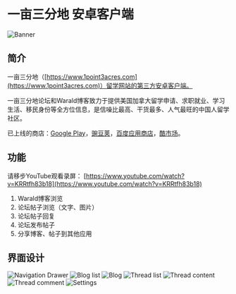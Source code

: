 # 一亩三分地 安卓客户端

![Banner](https://bqe1bw.bn1302.livefilestore.com/y3mix51CZ1GEja9arB1ymRH0YiS7hgakf7aqtkkkf4dvJ1iRMMJR1ASE5pBczX2XyXMWqsjHtWCKsYy4XljNcIelZ3-0xxIAtXVX2VD5mKhuowB9YR-YoMgUnS1ak1GXWZwNAGOwivbN1KrKc8SRp5T0JCoxahz8tG6j2HXVGRX1l4?width=1024&height=500&cropmode=none)

## 简介
一亩三分地（[https://www.1point3acres.com](https://www.1point3acres.com)）留学网站的第三方安卓客户端。

一亩三分地论坛和Warald博客致力于提供美国加拿大留学申请、求职就业、学习生活、移民身份等全方位信息，是信噪比最高、干货最多、人气最旺的中国人留学社区。

已上线的商店：[Google Play](https://play.google.com/store/apps/details?id=naco_siren.github.a1point3acres)，[豌豆荚](http://www.wandoujia.com/apps/naco_siren.github.a1point3acres)，[百度应用商店](http://shouji.baidu.com/software/10756291.html)，[酷市场](http://www.coolapk.com/apk/naco_siren.github.a1point3acres)。

## 功能
请移步YouTube观看录屏：
[https://www.youtube.com/watch?v=KRRtfh83b18](https://www.youtube.com/watch?v=KRRtfh83b18)

1. Warald博客浏览
2. 论坛帖子浏览（文字、图片）
3. 论坛帖子回复
4. 论坛发布帖子
5. 分享博客、帖子到其他应用


## 界面设计
![Navigation Drawer](https://sx6lpw.bn1302.livefilestore.com/y3m-3SgeC2Qo6earWOn74iSBRMcZfbrGvxjfGHBrfb1v8VUfbXnI6TJ2y-Nt8wfY4hSlU5Oe_-tFON5c09KZQRdZjW8AK2z1GkU6kTW8HhHYlUIlLsdduQs0cXnOUAyDYZJm05Jlcq0tgGhdsnidKXaOwmFS43q6q88XriNSwCP9k8?width=960&height=1570&cropmode=none)
![Blog list](https://bqeybw.bn1302.livefilestore.com/y3mZd3IEkHN0SOH_zCxGZjUyMe_iTnAa-tnmzNAYwvajfHvFBX9YefltHP4hyFpn-oG1ZaKzozbqqh5OSJVXKDgcfnUrS4ICPH3ify3PRFaqv-Ukdf3acejO-cWSX4116DWJ8rcxPMJQbzauRUWCnlKGkRsb78pKyVGqXwPNO3CLeE?width=960&height=1570&cropmode=none)
![Blog](https://ohtzqg.bn1302.livefilestore.com/y3mPWVQvyJxdlnR5xfqmisxDW3GA-mk2u6z8W3ajOpvkv7FqjZCoffdR-UV3xxBcztrKn600qbw-Fpv5vj5bPS4jAjwuk9wbTH9e-R-uAdGHx2LRsYBl5H2Xllcitd-hvTj9dxwZX2UsFNba-ubmNQ_BBgJaMA8_7OkYZvRZHzXgWI?width=960&height=1570&cropmode=none)
![Thread list](https://qjdgeg.bn1302.livefilestore.com/y3mU1M6kbpigHdHvYomDHXla2ROKtkDVIRLJQ4B9DmUI3IE2J81v2VbVlbTCByPxyAiD5yprKzLjl4Iia_Wloxc1mVUj2ecwJdxtGHtBZaJxRb3NzvyUSDbTDj0tVUGXA7ruviKKuTVZTQZuGf5UFZNlSf06VhfxUE9H9uGJMhc2PI?width=960&height=1570&cropmode=none)
![Thread content](https://sx6opw.bn1302.livefilestore.com/y3mTxni2ix2ED0NOQ1zPJFS_DM1ZSkFLtY3z0E8vBZMpVdbI8Q5EnFtG21C0X-J4-muvrgNPVT4zafZjKogQ_Wi70sV8zLIOjXvXDxSIqCMWfPO7IxmM1dz4rXJotnKIBAJ9mhfHVQZUiVuWycclM7lhQVYBN4vk3FFht4vovUAfpw?width=960&height=1570&cropmode=none)
![Thread comment](https://5pi1sg.bn1302.livefilestore.com/y3mc9J_8ko6lHORv8kJI9GAaeJa9fl48I7pE2WFsGyjqjlEkMSt9zSoSsyY2wK7mAXL5NTjURAFKpX5imv4ztlS4_cknLjaZzP5Ehau1kviTCvuHN_TiN0R0aedaMVemsslmDG5nP8lly3Gs9JCEpH6o2Q8kOAykizhGs_RBl3gPTA?width=960&height=1570&cropmode=none)
![Settings](https://1msr7w.bn1302.livefilestore.com/y3mSlpz1JEBTBNODd4caQ1YaxWxFff3x8OnFdm31vwnbAFWY2ZcUKjAxuUV8XqdM5376AIMtV307YcVJCAqBsTA1WAcY1wiuz7U43rU1R2Vpv7eQO0LfhPE7I729XyjoKII1cAV6BuwZfZIRw8BKHlhV3yN9vt3lRwVKmlZ81z3P3M?width=960&height=1570&cropmode=none)
